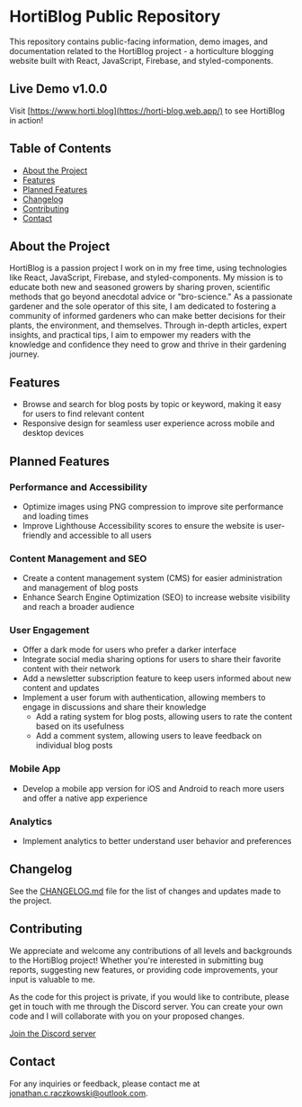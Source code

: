 # HortiBlog Public Repository

This repository contains public-facing information, demo images, and documentation related to the HortiBlog project - a horticulture blogging website built with React, JavaScript, Firebase, and styled-components.

## Live Demo v1.0.0

Visit [https://www.horti.blog](https://horti-blog.web.app/) to see HortiBlog in action!

## Table of Contents

- [About the Project](#about-the-project)
- [Features](#features)
- [Planned Features](#planned-features)
- [Changelog](#changelog)
- [Contributing](#contributing)
- [Contact](#contact)

## About the Project

HortiBlog is a passion project I work on in my free time, using technologies like React, JavaScript, Firebase, and styled-components. My mission is to educate both new and seasoned growers by sharing proven, scientific methods that go beyond anecdotal advice or "bro-science." As a passionate gardener and the sole operator of this site, I am dedicated to fostering a community of informed gardeners who can make better decisions for their plants, the environment, and themselves. Through in-depth articles, expert insights, and practical tips, I aim to empower my readers with the knowledge and confidence they need to grow and thrive in their gardening journey.

## Features

- Browse and search for blog posts by topic or keyword, making it easy for users to find relevant content
- Responsive design for seamless user experience across mobile and desktop devices

## Planned Features

### Performance and Accessibility

- Optimize images using PNG compression to improve site performance and loading times
- Improve Lighthouse Accessibility scores to ensure the website is user-friendly and accessible to all users

### Content Management and SEO

- Create a content management system (CMS) for easier administration and management of blog posts
- Enhance Search Engine Optimization (SEO) to increase website visibility and reach a broader audience

### User Engagement

- Offer a dark mode for users who prefer a darker interface
- Integrate social media sharing options for users to share their favorite content with their network
- Add a newsletter subscription feature to keep users informed about new content and updates
- Implement a user forum with authentication, allowing members to engage in discussions and share their knowledge
  - Add a rating system for blog posts, allowing users to rate the content based on its usefulness
  - Add a comment system, allowing users to leave feedback on individual blog posts

### Mobile App

- Develop a mobile app version for iOS and Android to reach more users and offer a native app experience

### Analytics

- Implement analytics to better understand user behavior and preferences

## Changelog

See the [CHANGELOG.md](CHANGELOG.md) file for the list of changes and updates made to the project.

## Contributing

We appreciate and welcome any contributions of all levels and backgrounds to the HortiBlog project! Whether you're interested in submitting bug reports, suggesting new features, or providing code improvements, your input is valuable to me.

As the code for this project is private, if you would like to contribute, please get in touch with me through the Discord server. You can create your own code and I will collaborate with you on your proposed changes.

[Join the Discord server](https://discord.gg/CNXDx25CTm)

## Contact

For any inquiries or feedback, please contact me at [jonathan.c.raczkowski@outlook.com](mailto:jonathan.c.raczkowski@outlook.com).

